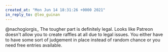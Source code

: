 ```yaml
---
created_at: "Mon Jun 14 18:31:26 +0000 2021"
in_reply_to: @leo_guinan
---
```


@nachogiorgis_ The tougher part is definitely legal. Looks like Patreon doesn't allow you to create raffles at all due to legal issues. You either have to have some sort of judgement in place instead of random chance or you need free entries available.
